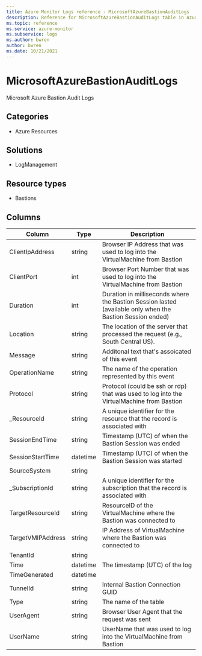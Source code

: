 ```yaml
---
title: Azure Monitor Logs reference - MicrosoftAzureBastionAuditLogs
description: Reference for MicrosoftAzureBastionAuditLogs table in Azure Monitor Logs.
ms.topic: reference
ms.service: azure-monitor
ms.subservice: logs
ms.author: bwren
author: bwren
ms.date: 10/21/2021
---
```


# MicrosoftAzureBastionAuditLogs

 Microsoft Azure Bastion Audit Logs

## Categories

- Azure Resources
## Solutions

- LogManagement
## Resource types

- Bastions




## Columns

| Column | Type | Description |
| --- | --- | --- |
| ClientIpAddress | string | Browser IP Address that was used to log into the VirtualMachine from Bastion |
| ClientPort | int | Browser Port Number that was used to log into the VirtualMachine from Bastion |
| Duration | int | Duration in milliseconds where the Bastion Session lasted (available only when the Bastion Session ended) |
| Location | string | The location of the server that processed the request (e.g., South Central US). |
| Message | string | Additonal text that's assoicated of this event |
| OperationName | string | The name of the operation represented by this event |
| Protocol | string | Protocol (could be ssh or rdp) that was used to log into the VirtualMachine from Bastion |
| _ResourceId | string | A unique identifier for the resource that the record is associated with |
| SessionEndTime | string | Timestamp (UTC) of when the Bastion Session was ended |
| SessionStartTime | datetime | Timestamp (UTC) of when the Bastion Session was started |
| SourceSystem | string |  |
| _SubscriptionId | string | A unique identifier for the subscription that the record is associated with |
| TargetResourceId | string | ResourceID of the VirtualMachine where the Bastion was connected to |
| TargetVMIPAddress | string | IP Address of VirtualMachine where the Bastion was connected to |
| TenantId | string |  |
| Time | datetime | The timestamp (UTC) of the log |
| TimeGenerated | datetime |  |
| TunnelId | string | Internal Bastion Connection GUID |
| Type | string | The name of the table |
| UserAgent | string | Browser User Agent that the request was sent |
| UserName | string | UserName that was used to log into the VirtualMachine from Bastion |
